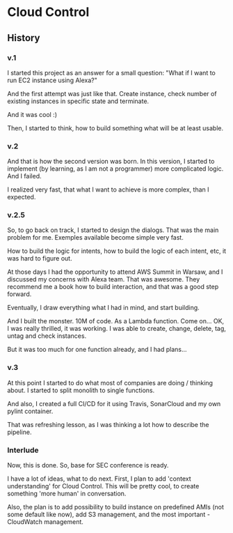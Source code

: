 # Cloud Control

## History

### v.1

I started this project as an answer for a small question: 
"What if I want to run EC2 instance using Alexa?"

And the first attempt was just like that. Create instance, 
check number of existing instances in specific state and terminate.

And it was cool :)

Then, I started to think, how to build something what will be 
at least usable.

### v.2

And that is how the second version was born. In this version, 
I started to implement (by learning, as I am not a programmer) 
more complicated logic. And I failed. 

I realized very fast, that what I want to achieve is more complex, 
than I expected.

### v.2.5

So, to go back on track, I started to design the dialogs. That was 
the main problem for me. Exemples available become simple very fast.

How to build the logic for intents, how to build the logic of each 
intent, etc, it was hard to figure out.

At those days I had the opportunity to attend AWS Summit in Warsaw, 
and I discussed my concerns with Alexa team. That was awesome. They 
recommend me a book how to build interaction, and that was a good step 
forward.

Eventually, I draw everything what I had in mind, and start building.

And I built the monster. 10M of code. As a Lambda function. Come on...
OK, I was really thrilled, it was working. I was able to create, change, 
delete, tag, untag and check instances. 

But it was too much for one function already, and I had plans...

### v.3

At this point I started to do what most of companies are doing / thinking about. 
I started to split monolith to single functions.

And also, I created a full CI/CD for it using Travis, SonarCloud and my own 
pylint container.

That was refreshing lesson, as I was thinking a lot how to describe the 
pipeline.

### Interlude

Now, this is done. So, base for SEC conference is ready.

I have a lot of ideas, what to do next. First, I plan to add 'context 
understanding' for Cloud Control. This will be pretty cool, to create 
something 'more human' in conversation.

Also, the plan is to add possibility to build instance on predefined AMIs 
(not some default like now), add S3 management, and the most important - 
CloudWatch management.

